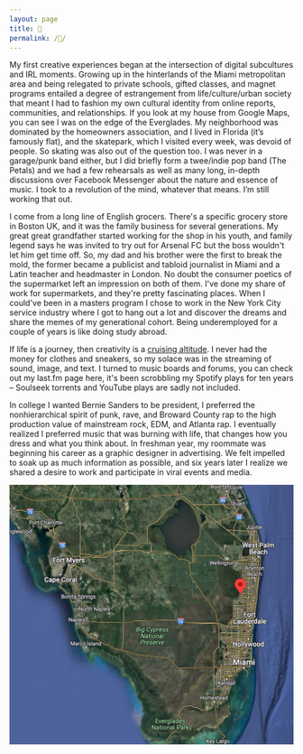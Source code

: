 ```yaml
---
layout: page
title: 🌊
permalink: /🌊/
---
```

My first creative experiences began at the intersection of digital subcultures and IRL moments. Growing up in the hinterlands of the Miami metropolitan area and 
being relegated to private schools, gifted classes, and magnet programs entailed a degree of estrangement from life/culture/urban society that meant I had to fashion
my own cultural identity from online reports, communities, and relationships. If you look at my house from Google Maps, you can see I was on the edge of the Everglades. My neighborhood was dominated by the homeowners association, and I lived in Florida (it’s famously flat), and the skatepark, which I visited every week, was devoid of people. So skating was also out of the question too. I was never in a garage/punk band either, but I did briefly form a twee/indie pop band (The Petals) and we had a few rehearsals as well as many long, in-depth discussions over Facebook Messenger about the nature and essence of music. I took to a revolution of the mind, whatever that means. I’m still working that out. 

I come from a long line of English grocers. There's a specific grocery store in Boston UK, and it was the family business for several generations. My great great grandfather started working for the shop in his youth, and family legend says he was invited to try out for Arsenal FC but the boss wouldn't let him get time off. So, my dad and his brother were the first to break the mold, the former became a publicist and tabloid journalist in Miami and a Latin teacher and headmaster in London. No doubt the consumer poetics of the supermarket left an impression on both of them. I've done my share of work for supermarkets, and they're pretty fascinating places. When I could've been in a masters program I chose to work in the New York City service industry where I got to hang out a lot and discover the dreams and share the memes of my generational cohort. Being underemployed for a couple of years is like doing study abroad.

If life is a journey, then creativity is a [cruising altitude](https://soundcloud.com/woodenpanelling/surfing-mp3?si=0774129d25b241049261b8a1566fb12c&utm_source=clipboard&utm_medium=text&utm_campaign=social_sharing). I never had the money for clothes and sneakers, so my solace was in the streaming of sound, image, and text. I turned to music boards and forums, you can check out my last.fm page here, it's been scrobbling my Spotify plays for ten years – Soulseek torrents and YouTube plays are sadly not included.


In college I wanted Bernie Sanders to be president, I preferred the nonhierarchical spirit of punk, rave, and Broward County rap to the high production value of mainstream rock, EDM, and Atlanta rap. I eventually realized I preferred music that was burning with life, that changes how you dress and what you think about. In freshman year, my roommate was beginning his career as a graphic designer in advertising. We felt impelled to soak up as much information as possible, and six years later I realize we shared a desire to work and participate in viral events and media. 



<img class="image" src="Screenshot 2023-07-27 at 12.08.38 PM.png">





